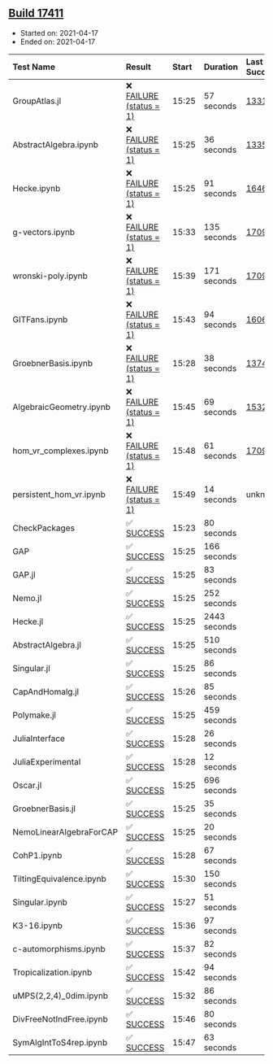 ## [Build 17411](https://oscarci.mathematik.uni-kl.de/job/oscar/17411/)

* Started on: 2021-04-17
* Ended on: 2021-04-17

| Test Name    | Result | Start | Duration | Last Success | First Failure |
|:-------------|:-------|:------|:---------|:-------------|:--------------|
| GroupAtlas.jl | ❌ [FAILURE (status = 1)](https://oscarci.mathematik.uni-kl.de/job/oscar/17411/artifact/logs/build-17411/GroupAtlas.jl.log) | 15:25 | 57 seconds | [13311](https://oscarci.mathematik.uni-kl.de/job/oscar/13311/) | [13312](https://oscarci.mathematik.uni-kl.de/job/oscar/13312/) |
| AbstractAlgebra.ipynb | ❌ [FAILURE (status = 1)](https://oscarci.mathematik.uni-kl.de/job/oscar/17411/artifact/logs/build-17411/AbstractAlgebra.ipynb.log) | 15:25 | 36 seconds | [13355](https://oscarci.mathematik.uni-kl.de/job/oscar/13355/) | [13356](https://oscarci.mathematik.uni-kl.de/job/oscar/13356/) |
| Hecke.ipynb | ❌ [FAILURE (status = 1)](https://oscarci.mathematik.uni-kl.de/job/oscar/17411/artifact/logs/build-17411/Hecke.ipynb.log) | 15:25 | 91 seconds | [16463](https://oscarci.mathematik.uni-kl.de/job/oscar/16463/) | [16464](https://oscarci.mathematik.uni-kl.de/job/oscar/16464/) |
| g-vectors.ipynb | ❌ [FAILURE (status = 1)](https://oscarci.mathematik.uni-kl.de/job/oscar/17411/artifact/logs/build-17411/g-vectors.ipynb.log) | 15:33 | 135 seconds | [17099](https://oscarci.mathematik.uni-kl.de/job/oscar/17099/) | [17100](https://oscarci.mathematik.uni-kl.de/job/oscar/17100/) |
| wronski-poly.ipynb | ❌ [FAILURE (status = 1)](https://oscarci.mathematik.uni-kl.de/job/oscar/17411/artifact/logs/build-17411/wronski-poly.ipynb.log) | 15:39 | 171 seconds | [17098](https://oscarci.mathematik.uni-kl.de/job/oscar/17098/) | [17099](https://oscarci.mathematik.uni-kl.de/job/oscar/17099/) |
| GITFans.ipynb | ❌ [FAILURE (status = 1)](https://oscarci.mathematik.uni-kl.de/job/oscar/17411/artifact/logs/build-17411/GITFans.ipynb.log) | 15:43 | 94 seconds | [16068](https://oscarci.mathematik.uni-kl.de/job/oscar/16068/) | [16069](https://oscarci.mathematik.uni-kl.de/job/oscar/16069/) |
| GroebnerBasis.ipynb | ❌ [FAILURE (status = 1)](https://oscarci.mathematik.uni-kl.de/job/oscar/17411/artifact/logs/build-17411/GroebnerBasis.ipynb.log) | 15:28 | 38 seconds | [13748](https://oscarci.mathematik.uni-kl.de/job/oscar/13748/) | [13749](https://oscarci.mathematik.uni-kl.de/job/oscar/13749/) |
| AlgebraicGeometry.ipynb | ❌ [FAILURE (status = 1)](https://oscarci.mathematik.uni-kl.de/job/oscar/17411/artifact/logs/build-17411/AlgebraicGeometry.ipynb.log) | 15:45 | 69 seconds | [15322](https://oscarci.mathematik.uni-kl.de/job/oscar/15322/) | [15323](https://oscarci.mathematik.uni-kl.de/job/oscar/15323/) |
| hom_vr_complexes.ipynb | ❌ [FAILURE (status = 1)](https://oscarci.mathematik.uni-kl.de/job/oscar/17411/artifact/logs/build-17411/hom_vr_complexes.ipynb.log) | 15:48 | 61 seconds | [17099](https://oscarci.mathematik.uni-kl.de/job/oscar/17099/) | [17100](https://oscarci.mathematik.uni-kl.de/job/oscar/17100/) |
| persistent_hom_vr.ipynb | ❌ [FAILURE (status = 1)](https://oscarci.mathematik.uni-kl.de/job/oscar/17411/artifact/logs/build-17411/persistent_hom_vr.ipynb.log) | 15:49 | 14 seconds | unknown | unknown |
| CheckPackages | ✅ [SUCCESS](https://oscarci.mathematik.uni-kl.de/job/oscar/17411/artifact/logs/build-17411/CheckPackages.log) | 15:23 | 80 seconds |  |  |
| GAP | ✅ [SUCCESS](https://oscarci.mathematik.uni-kl.de/job/oscar/17411/artifact/logs/build-17411/GAP.log) | 15:25 | 166 seconds |  |  |
| GAP.jl | ✅ [SUCCESS](https://oscarci.mathematik.uni-kl.de/job/oscar/17411/artifact/logs/build-17411/GAP.jl.log) | 15:25 | 83 seconds |  |  |
| Nemo.jl | ✅ [SUCCESS](https://oscarci.mathematik.uni-kl.de/job/oscar/17411/artifact/logs/build-17411/Nemo.jl.log) | 15:25 | 252 seconds |  |  |
| Hecke.jl | ✅ [SUCCESS](https://oscarci.mathematik.uni-kl.de/job/oscar/17411/artifact/logs/build-17411/Hecke.jl.log) | 15:25 | 2443 seconds |  |  |
| AbstractAlgebra.jl | ✅ [SUCCESS](https://oscarci.mathematik.uni-kl.de/job/oscar/17411/artifact/logs/build-17411/AbstractAlgebra.jl.log) | 15:25 | 510 seconds |  |  |
| Singular.jl | ✅ [SUCCESS](https://oscarci.mathematik.uni-kl.de/job/oscar/17411/artifact/logs/build-17411/Singular.jl.log) | 15:25 | 86 seconds |  |  |
| CapAndHomalg.jl | ✅ [SUCCESS](https://oscarci.mathematik.uni-kl.de/job/oscar/17411/artifact/logs/build-17411/CapAndHomalg.jl.log) | 15:26 | 85 seconds |  |  |
| Polymake.jl | ✅ [SUCCESS](https://oscarci.mathematik.uni-kl.de/job/oscar/17411/artifact/logs/build-17411/Polymake.jl.log) | 15:25 | 459 seconds |  |  |
| JuliaInterface | ✅ [SUCCESS](https://oscarci.mathematik.uni-kl.de/job/oscar/17411/artifact/logs/build-17411/JuliaInterface.log) | 15:28 | 26 seconds |  |  |
| JuliaExperimental | ✅ [SUCCESS](https://oscarci.mathematik.uni-kl.de/job/oscar/17411/artifact/logs/build-17411/JuliaExperimental.log) | 15:28 | 12 seconds |  |  |
| Oscar.jl | ✅ [SUCCESS](https://oscarci.mathematik.uni-kl.de/job/oscar/17411/artifact/logs/build-17411/Oscar.jl.log) | 15:25 | 696 seconds |  |  |
| GroebnerBasis.jl | ✅ [SUCCESS](https://oscarci.mathematik.uni-kl.de/job/oscar/17411/artifact/logs/build-17411/GroebnerBasis.jl.log) | 15:25 | 35 seconds |  |  |
| NemoLinearAlgebraForCAP | ✅ [SUCCESS](https://oscarci.mathematik.uni-kl.de/job/oscar/17411/artifact/logs/build-17411/NemoLinearAlgebraForCAP.log) | 15:25 | 20 seconds |  |  |
| CohP1.ipynb | ✅ [SUCCESS](https://oscarci.mathematik.uni-kl.de/job/oscar/17411/artifact/logs/build-17411/CohP1.ipynb.log) | 15:28 | 67 seconds |  |  |
| TiltingEquivalence.ipynb | ✅ [SUCCESS](https://oscarci.mathematik.uni-kl.de/job/oscar/17411/artifact/logs/build-17411/TiltingEquivalence.ipynb.log) | 15:30 | 150 seconds |  |  |
| Singular.ipynb | ✅ [SUCCESS](https://oscarci.mathematik.uni-kl.de/job/oscar/17411/artifact/logs/build-17411/Singular.ipynb.log) | 15:27 | 51 seconds |  |  |
| K3-16.ipynb | ✅ [SUCCESS](https://oscarci.mathematik.uni-kl.de/job/oscar/17411/artifact/logs/build-17411/K3-16.ipynb.log) | 15:36 | 97 seconds |  |  |
| c-automorphisms.ipynb | ✅ [SUCCESS](https://oscarci.mathematik.uni-kl.de/job/oscar/17411/artifact/logs/build-17411/c-automorphisms.ipynb.log) | 15:37 | 82 seconds |  |  |
| Tropicalization.ipynb | ✅ [SUCCESS](https://oscarci.mathematik.uni-kl.de/job/oscar/17411/artifact/logs/build-17411/Tropicalization.ipynb.log) | 15:42 | 94 seconds |  |  |
| uMPS(2,2,4)_0dim.ipynb | ✅ [SUCCESS](https://oscarci.mathematik.uni-kl.de/job/oscar/17411/artifact/logs/build-17411/uMPS-2-2-4-_0dim.ipynb.log) | 15:32 | 86 seconds |  |  |
| DivFreeNotIndFree.ipynb | ✅ [SUCCESS](https://oscarci.mathematik.uni-kl.de/job/oscar/17411/artifact/logs/build-17411/DivFreeNotIndFree.ipynb.log) | 15:46 | 80 seconds |  |  |
| SymAlgIntToS4rep.ipynb | ✅ [SUCCESS](https://oscarci.mathematik.uni-kl.de/job/oscar/17411/artifact/logs/build-17411/SymAlgIntToS4rep.ipynb.log) | 15:47 | 63 seconds |  |  |
